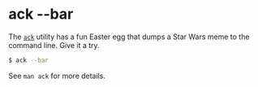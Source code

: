 # ack --bar

The [`ack`](https://beyondgrep.com/) utility has a fun Easter egg that dumps
a Star Wars meme to the command line. Give it a try.

```bash
$ ack --bar
```

See `man ack` for more details.
